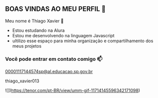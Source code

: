 ## BOAS VINDAS AO MEU PERFIL 👏

Meu nome é Thiago Xavier 👑

- Estou estudando na Alura
- Estou me desenvolvendo na linguagem Javascript
- ultilizo esse espaço para minha organização e compartilhamento dos meus projetos

### Você pode entrar em contato comigo 📫

00001117144574sp@al.educacao.sp.gov.br

thiago_xavier013

![])https://tenor.com/pt-BR/view/umm-gif-11714145596342171098)
